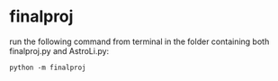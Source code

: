# finalproj

run the following command from terminal in the folder containing both finalproj.py and AstroLi.py:
```
python -m finalproj
```
